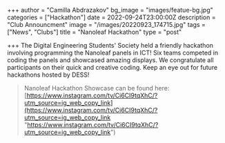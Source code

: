 +++
author = "Camilla Abdrazakov"
bg_image = "images/featue-bg.jpg"
categories = ["Hackathon"]
date = 2022-09-24T23:00:00Z
description = "Club Announcment"
image = "/images/20220923_174715.jpg"
tags = ["News", "Clubs"]
title = "Nanoleaf Hackathon"
type = "post"

+++
The Digital Engineering Students' Society held a friendly hackathon involving programming the Nanoleaf panels in ICT! Six teams competed in coding the panels and showcased amazing displays. We congratulate all participants on their quick and creative coding. Keep an eye out for future hackathons hosted by DESS! 

> Nanoleaf Hackathon Showcase can be found here: [https://www.instagram.com/tv/Ci6CI9tqXhC/?utm_source=ig_web_copy_link](https://www.instagram.com/tv/Ci6CI9tqXhC/?utm_source=ig_web_copy_link "https://www.instagram.com/tv/Ci6CI9tqXhC/?utm_source=ig_web_copy_link")
